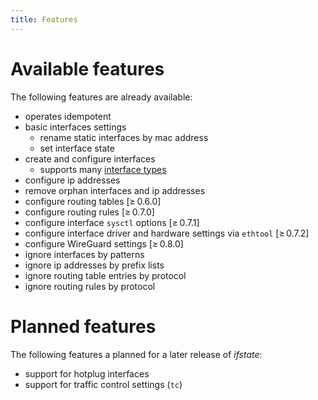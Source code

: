 ```yaml
---
title: Features
---
```


# Available features

The following features are already available:

- operates idempotent
- basic interfaces settings
  - rename static interfaces by mac address
  - set interface state
- create and configure interfaces
  - supports many [interface types](schema/#interfaces_items_link)
- configure ip addresses
- remove orphan interfaces and ip addresses
- configure routing tables [≥ 0.6.0]
- configure routing rules [≥ 0.7.0]
- configure interface `sysctl` options [≥ 0.7.1]
- configure interface driver and hardware settings via `ethtool` [≥ 0.7.2]
- configure WireGuard settings [≥ 0.8.0]
- ignore interfaces by patterns
- ignore ip addresses by prefix lists
- ignore routing table entries by protocol
- ignore routing rules by protocol


# Planned features

The following features a planned for a later release of *ifstate*:

- support for hotplug interfaces
- support for traffic control settings (`tc`)

